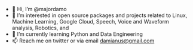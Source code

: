 - 👋 Hi, I’m @majordamo
- 👀 I’m interested in open source packages and projects related to Linux, Machine Learning, Google Cloud, Speech, Voice and Waveform analysis, Robotics, and  
- 🌱 I’m currently learning Python and Data Engineering
- 📫 Reach me on twitter or via email damianus@gmail.com

<!---
majordamo/majordamo is a ✨ special ✨ repository because its `README.md` (this file) appears on your GitHub profile.
You can click the Preview link to take a look at your changes.
--->
